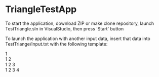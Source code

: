 # TriangleTestApp

To start the application, download ZIP or make clone repository, launch TestTriangle.sln in VisualStudio, then press 'Start' button

To launch the application with another input data, insert that data into TestTriange/Input.txt with the following template:

1<br/>
1 2<br/>
1 2 3<br/>
1 2 3 4<br/>

